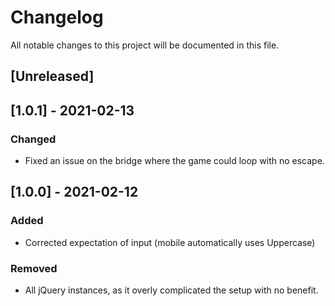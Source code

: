 # Changelog
All notable changes to this project will be documented in this file.

## [Unreleased]


## [1.0.1] - 2021-02-13
### Changed
- Fixed an issue on the bridge where the game could loop with no escape.


## [1.0.0] - 2021-02-12
### Added
- Corrected expectation of input (mobile automatically uses Uppercase)

### Removed
- All jQuery instances, as it overly complicated the setup with no benefit.